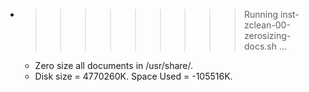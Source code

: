 * >>>>>>>>> Running inst-zclean-00-zerosizing-docs.sh ...
  * Zero size all documents in /usr/share/.
  * Disk size = 4770260K. Space Used = -105516K.
